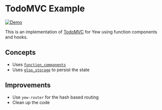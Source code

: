 # TodoMVC Example

[![Demo](https://img.shields.io/website?label=demo&url=https%3A%2F%2Fexamples.yew.rs%2Ffunction_todomvc)](https://examples.yew.rs/function_todomvc)

This is an implementation of [TodoMVC](http://todomvc.com/) for Yew using function components and hooks.

## Concepts

- Uses [`function_components`](https://yew.rs/docs/next/concepts/function-components/introduction)
- Uses [`gloo_storage`](https://docs.rs/gloo-storage/latest/gloo_storage/) to persist the state

## Improvements

- Use `yew-router` for the hash based routing
- Clean up the code
